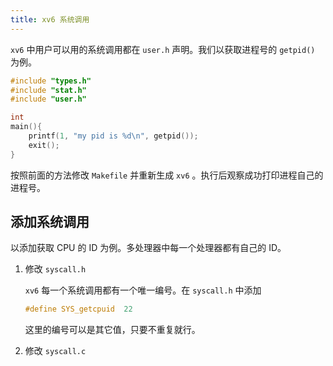 ```yaml
---
title: xv6 系统调用
---
```




`xv6` 中用户可以用的系统调用都在 `user.h` 声明。我们以获取进程号的 `getpid()` 为例。

```c
#include "types.h"
#include "stat.h"
#include "user.h"

int 
main(){
	printf(1, "my pid is %d\n", getpid());
	exit();
}
```

按照前面的方法修改 `Makefile` 并重新生成 `xv6` 。执行后观察成功打印进程自己的进程号。

## 添加系统调用

以添加获取 CPU 的 ID 为例。多处理器中每一个处理器都有自己的 ID。

1. 修改 `syscall.h`

   `xv6` 每一个系统调用都有一个唯一编号。在 `syscall.h` 中添加

   ```c
   #define SYS_getcpuid  22
   ```

   这里的编号可以是其它值，只要不重复就行。

2. 修改 `syscall.c`

   